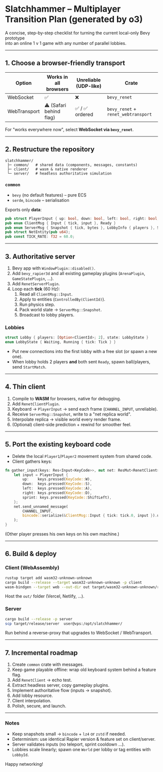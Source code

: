 # Slatchhammer – Multiplayer Transition Plan (generated by o3)

A concise, step-by-step checklist for turning the current local-only Bevy prototype  
into an online 1 v 1 game with any number of parallel lobbies.

---

## 1. Choose a browser-friendly transport

| Option          | Works in all browsers | Unreliable (UDP-like) | Crate             |
|-----------------|----------------------|-----------------------|-------------------|
| WebSocket       | ✅                   | ❌                    | `bevy_renet`      |
| WebTransport    | ⚠ (Safari behind flag)| ✅ / ✅ ordered      | `bevy_renet` + `renet_webtransport` |

For "works everywhere now", select **WebSocket via `bevy_renet`**.

---

## 2. Restructure the repository

```
slatchhammer/
 ├─ common/   # shared data (components, messages, constants)
 ├─ client/   # wasm & native renderer
 └─ server/   # headless authoritative simulation
```

### `common`

* `bevy` (no default features) – pure ECS
* `serde`, `bincode` – serialisation

Exports only **data**:

```rust
pub struct PlayerInput { up: bool, down: bool, left: bool, right: bool, sprint: bool }
pub enum ClientMsg { Input { tick, input }, Ready }
pub enum ServerMsg { Snapshot { tick, bytes }, LobbyInfo { players }, StartMatch { your_entity } }
pub struct NetEntity(pub u64);
pub const TICK_RATE: f32 = 60.0;
```

---

## 3. Authoritative server

1. Bevy app with `WindowPlugin::disabled()`.
2. Add `bevy_rapier3d` and all existing gameplay plugins (`ArenaPlugin`, `GameStatePlugin`, …).
3. Add `RenetServerPlugin`.
4. Loop each **tick** (60 Hz):
   1. Read all `ClientMsg::Input`.
   2. Apply to entities (`ControlledBy(ClientId)`).
   3. Run physics step.
   4. Pack world state → `ServerMsg::Snapshot`.
   5. Broadcast to lobby players.

### Lobbies

```rust
struct Lobby { players: [Option<ClientId>; 2], state: LobbyState }
enum LobbyState { Waiting, Running { tick: Tick } }
```

* Put new connections into the first lobby with a free slot (or spawn a new one).
* When lobby holds 2 players **and** both sent `Ready`, spawn ball/players, send `StartMatch`.

---

## 4. Thin client

1. Compile to **WASM** for browsers, native for debugging.
2. Add `RenetClientPlugin`.
3. Keyboard → `PlayerInput` → send each frame (`CHANNEL_INPUT`, unreliable).
4. Receive `ServerMsg::Snapshot`, write to a "net replica world".
5. Interpolate replica → visible world every render frame.
6. (Optional) client-side prediction + rewind for smoother feel.

---

## 5. Port the existing keyboard code

* Delete the local `Player1`/`Player2` movement system from shared code.
* Client gathers keys:

```rust
fn gather_input(keys: Res<Input<KeyCode>>, mut net: ResMut<RenetClient>, tick: Res<CurrentTick>) {
    let input = PlayerInput {
        up:    keys.pressed(KeyCode::W),
        down:  keys.pressed(KeyCode::S),
        left:  keys.pressed(KeyCode::A),
        right: keys.pressed(KeyCode::D),
        sprint: keys.pressed(KeyCode::ShiftLeft),
    };
    net.send_unnamed_message(
        CHANNEL_INPUT,
        bincode::serialize(&ClientMsg::Input { tick: tick.0, input }).unwrap(),
    );
}
```

(Other player presses his own keys on his own machine.)

---

## 6. Build & deploy

### Client (WebAssembly)

```sh
rustup target add wasm32-unknown-unknown
cargo build --release --target wasm32-unknown-unknown -p client
wasm-bindgen --target web --out-dir out target/wasm32-unknown-unknown/release/client.wasm
```

Host the `out/` folder (Vercel, Netlify, …).

### Server

```sh
cargo build --release -p server
scp target/release/server  user@vps:/opt/slatchhammer/
```

Run behind a reverse-proxy that upgrades to WebSocket / WebTransport.

---

## 7. Incremental roadmap

1. Create `common` crate with messages.
2. Keep game playable offline: wrap old keyboard system behind a feature flag.
3. Add `RenetClient` → echo test.
4. Extract headless server, copy gameplay plugins.
5. Implement authoritative flow (inputs → snapshot).
6. Add lobby resource.
7. Client interpolation.
8. Polish, secure, and launch.

---

### Notes

* Keep snapshots small → `bincode` + `lz4` or `zstd` if needed.
* Determinism: use identical Rapier version & feature set on client/server.
* Server validates inputs (no teleport, sprint cooldown …).
* Lobbies scale linearly; spawn one `World` per lobby or tag entities with `LobbyId`.

Happy networking!